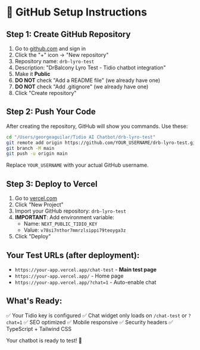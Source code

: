 # 🚀 GitHub Setup Instructions

## Step 1: Create GitHub Repository

1. Go to [github.com](https://github.com) and sign in
2. Click the "+" icon → "New repository"
3. Repository name: `drb-lyro-test`
4. Description: "DrBalcony Lyro Test - Tidio chatbot integration"
5. Make it **Public**
6. **DO NOT** check "Add a README file" (we already have one)
7. **DO NOT** check "Add .gitignore" (we already have one)
8. Click "Create repository"

## Step 2: Push Your Code

After creating the repository, GitHub will show you commands. Use these:

```bash
cd "/Users/georgeaguilar/Tidio AI Chatbot/drb-lyro-test"
git remote add origin https://github.com/YOUR_USERNAME/drb-lyro-test.git
git branch -M main
git push -u origin main
```

Replace `YOUR_USERNAME` with your actual GitHub username.

## Step 3: Deploy to Vercel

1. Go to [vercel.com](https://vercel.com)
2. Click "New Project"
3. Import your GitHub repository: `drb-lyro-test`
4. **IMPORTANT**: Add environment variable:
   - Name: `NEXT_PUBLIC_TIDIO_KEY`
   - Value: `v78si7nthor7mmrzlsippi79teoyga3z`
5. Click "Deploy"

## Your Test URLs (after deployment):
- `https://your-app.vercel.app/chat-test` - **Main test page**
- `https://your-app.vercel.app/` - Home page
- `https://your-app.vercel.app/?chat=1` - Auto-enable chat

## What's Ready:
✅ Your Tidio key is configured
✅ Chat widget only loads on `/chat-test` or `?chat=1`
✅ SEO optimized
✅ Mobile responsive
✅ Security headers
✅ TypeScript + Tailwind CSS

Your chatbot is ready to test! 🎉
